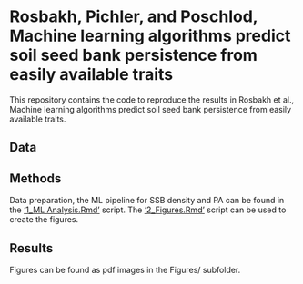 
<!-- README.md is generated from README.Rmd. Please edit that file -->

# Rosbakh, Pichler, and Poschlod, Machine learning algorithms predict soil seed bank persistence from easily available traits

This repository contains the code to reproduce the results in Rosbakh et
al., Machine learning algorithms predict soil seed bank persistence from
easily available traits.

## Data

## Methods

Data preparation, the ML pipeline for SSB density and PA can be found in
the [‘1_ML Analysis.Rmd’]('1_ML%20Analysis.Rmd) script. The
[‘2_Figures.Rmd’]('2_Figures.Rmd) script can be used to create the
figures.

## Results

Figures can be found as pdf images in the Figures/ subfolder.
